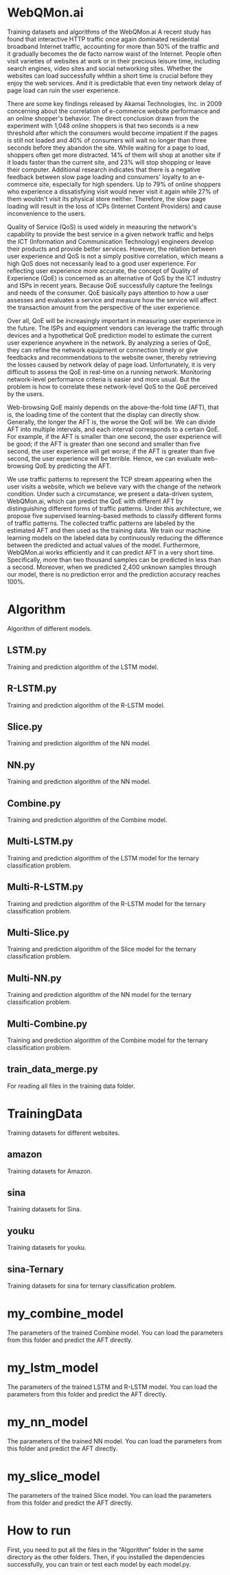 # WebQMon.ai
Training datasets and algorithms of the WebQMon.ai
A recent study has found that interactive HTTP traffic once again dominated residential broadband Internet traffic, accounting for more than 50% of the traffic and it gradually becomes the de facto narrow waist of the Internet. People often visit varieties of websites at work or in their precious leisure time, including search engines, video sites and social networking sites. Whether the websites can load successfully whthin a short time is crucial before they enjoy the web services. And it is predictable that even tiny network delay of page load can ruin the user experience.

There are some key findings released by Akamai Technologies, Inc. in 2009 concerning about the correlation of e-commerce website performance and an online shopper's behavior. The direct conclusion drawn from the experiment with 1,048 online shoppers is that two seconds is a new threshold after which the consumers would become impatient if the pages is still not loaded and 40% of consumers will wait no longer than three seconds before they abandon the site. While waiting for a page to load, shoppers often get more distracted. 14% of them will shop at another site if it loads faster than the current site, and 23% will stop shopping or leave their computer. Additional research indicates that there is a negative feedback between slow page loading and consumers' loyalty to an e-commerce site, especially for high spenders. Up to 79% of online shoppers who experience a dissatisfying visit would never visit it again while 27% of them wouldn't visit its physical store neither. Therefore, the slow page loading will result in the loss of ICPs (Internet Content Providers) and cause inconvenience to the users. 

Quality of Service (QoS) is used widely in measuring the network's capability to provide the best service in a given network traffic and helps the ICT (Information and Communication Technology) engineers develop their products and provide better services. However, the relation between user experience and QoS is not a simply positive correlation, which means a high QoS does not necessarily lead to a good user experience. For reflecting user experience more accurate, the concept of Quality of Experience (QoE) is concerned as an alternative of QoS  by the ICT industry and ISPs in recent years. Because QoE successfully capture the feelings and needs of the consumer. QoE basically pays attention to how a user assesses and evaluates a service and measure how the service will affect the transaction amount from the perspective of the user experience. 

Over all, QoE will be increasingly important in measuring user experience in the future. The ISPs and equipment vendors can leverage the traffic through devices and a hypothetical QoE prediction model to estimate the current user experience anywhere in the network. By analyzing a series of QoE, they can refine the network equipment or connection timely or give feedbacks and recommendations to the website owner, thereby retrieving the losses caused by network delay of page load. Unfortunately, it is very difficult to assess the QoE in real-time on a running network. Monitoring network-level performance criteria is easier and more usual. But the problem is how to correlate these network-level QoS to the QoE perceived by the users.

Web-browsing QoE mainly depends on the above-the-fold time (AFT), that is, the loading time of the content that the display can directly show. Generally, the longer the AFT is, the worse the QoE will be. We can divide AFT into multiple intervals, and each interval corresponds to a certain QoE. For example, if the AFT is smaller than one second, the user experience will be good; if the AFT is greater than one second and smaller than five second, the user experience will get worse; if the AFT is greater than five second, the user experience will be terrible. Hence, we can evaluate web-browsing QoE by predicting the AFT.

We use traffic patterns to represent the TCP stream appearing when the user visits a website, which we believe vary with the change of the network condition. Under such a circumstance, we present a data-driven system, WebQMon.ai, which can predict the QoE with different AFT by distinguishing different forms of traffic patterns. Under this architecture, we propose five supervised learning-based methods to classify different forms of traffic patterns. The collected traffic patterns are labeled by the estimated AFT and then used as the training data. We train our machine learning models on the labeled data by continuously reducing the difference between the predicted and actual values of the model. Furthermore, WebQMon.ai works efficiently and it can predict AFT in a very short time. Specifically, more than two thousand samples can be predicted in less than a second. Moreover, when we predicted 2,400 unknown samples through our model, there is no prediction error and the prediction accuracy reaches 100%. 

# Algorithm
Algorithm of different models.
## LSTM.py
Training and prediction algorithm of the LSTM model.
## R-LSTM.py
Training and prediction algorithm of the R-LSTM model.
## Slice.py
Training and prediction algorithm of the NN model.
## NN.py
Training and prediction algorithm of the NN model.
## Combine.py
Training and prediction algorithm of the Combine model.
## Multi-LSTM.py
Training and prediction algorithm of the LSTM model for the ternary classification problem.
## Multi-R-LSTM.py
Training and prediction algorithm of the R-LSTM model for the ternary classification problem.
## Multi-Slice.py
Training and prediction algorithm of the Slice model for the ternary classification problem.
## Multi-NN.py
Training and prediction algorithm of the NN model for the ternary classification problem.
## Multi-Combine.py
Training and prediction algorithm of the Combine model for the ternary classification problem.	
## train_data_merge.py
For reading all files in the training data folder.
# TrainingData
Training datasets for different websites.
## amazon
Training datasets for Amazon.
## sina
Training datasets for Sina.
## youku
Training datasets for youku.
## sina-Ternary
Training datasets for sina for ternary classification problem.
# my_combine_model
The parameters of the trained Combine model. You can load the parameters from this folder and predict the AFT directly.
# my_lstm_model
The parameters of the trained LSTM and R-LSTM model. You can load the parameters from this folder and predict the AFT directly.
# my_nn_model
The parameters of the trained NN model. You can load the parameters from this folder and predict the AFT directly.
# my_slice_model
The parameters of the trained Slice model. You can load the parameters from this folder and predict the AFT directly.
# How to run
First, you need to put all the files in the “Algorithm” folder in the same directory as the other folders.
Then, if you installed the dependencies successfully, you can train or test each model by each model.py.
